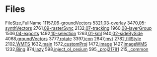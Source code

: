 # Files

FileSize,FullName
   11157,[06-groundVectors](./06-groundvectors.js)
    5321,[03-overlay](./03-overlay.js)
    3470,[05-synthVectors](./05-synthvectors.js)
    2761,[09-rasterSync](./09-rastersync.js)
    2132,[07-tracking](./07-tracking.js)
    1960,[08-layerGroup](./08-layer-group.js)
    1506,[04-exports](./04-exports.js)
    1492,[10-selection](./10-selection.js)
    1263,[01-kml](./01-kml.js)
     940,[02-sideBySide](./02-sidebyside.js)
    4068,[groundVectors](./groundvectors.js)
    3777,[rotate](./rotate.js)
    3397,[icon](./icon-position.js)
    2847,[mvt](./mvt.js)
    2782,[fillStyle](./fillstyle.js)
    2102,[WMTS](./wmts.js)
    1632,[main](./main.js)
    1572,[customProj](./customProj.js)
    1472,[image](./image-static.js)
    1427,[imageWMS](./imageWMS.js)
    1232,[Bing](./bing.js)
     874,[lazy](./lazy.js)
     598,[inject_ol_cesium](./inject_ol_cesium.js)
     595,[_proj21781](./_proj21781.js)
     215,[_common](./_common.private.js)
